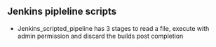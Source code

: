## Jenkins pipleline scripts
 - Jenkins_scripted_pipeline has 3 stages to read a file, execute with admin permission and discard the builds post completion
